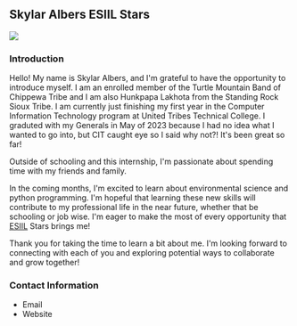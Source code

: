 ## Skylar Albers ESIIL Stars

![](https://avatars.githubusercontent.com/u/166766965?v=4)

### Introduction
Hello! My name is Skylar Albers, and I'm grateful to have the opportunity to introduce myself. I am an enrolled member of the Turtle Mountain Band of Chippewa Tribe and I am also Hunkpapa Lakhota from the Standing Rock Sioux Tribe. I am currently just finishing my first year in the Computer Information Technology program at United Tribes Technical College. I graduted with my Generals in May of 2023 because I had no idea what I wanted to go into, but CIT caught eye so I said why not?! It's been great so far!

Outside of schooling and this internship, I'm passionate about spending time with my friends and family. 

In the coming months, I'm excited to learn about environmental science and python programming. I'm hopeful that learning these new skills will contribute to my professional life in the near future, whether that be schooling or job wise. I'm eager to make the most of every opportunity that [ESIIL](https://esiil.org) Stars brings me!

Thank you for taking the time to learn a bit about me. I'm looking forward to connecting with each of you and exploring potential ways to collaborate and grow together!

### Contact Information
<ul>
  <li>Email</li>
  <li>Website</li>
</ul>
